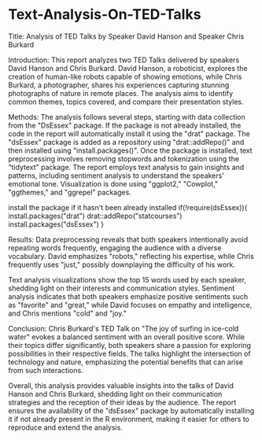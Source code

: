 # Text-Analysis-On-TED-Talks
Title: Analysis of TED Talks by Speaker David Hanson and Speaker Chris Burkard

Introduction:
This report analyzes two TED Talks delivered by speakers David Hanson and Chris Burkard. David Hanson, a roboticist, explores the creation of human-like robots capable of showing emotions, while Chris Burkard, a photographer, shares his experiences capturing stunning photographs of nature in remote places. The analysis aims to identify common themes, topics covered, and compare their presentation styles.

Methods:
The analysis follows several steps, starting with data collection from the "DsEssex" package. If the package is not already installed, the code in the report will automatically install it using the "drat" package. The "dsEssex" package is added as a repository using "drat::addRepo()" and then installed using "install.packages()". Once the package is installed, text preprocessing involves removing stopwords and tokenization using the "tidytext" package. The report employs text analysis to gain insights and patterns, including sentiment analysis to understand the speakers' emotional tone. Visualization is done using "ggplot2," "Cowplot," "ggthemes," and "ggrepel" packages.

install the package if it hasn't been already installed
if(!require(dsEssex)){
  install.packages("drat")
  drat::addRepo("statcourses")
  install.packages("dsEssex")
}

Results:
Data preprocessing reveals that both speakers intentionally avoid repeating words frequently, engaging the audience with a diverse vocabulary. David emphasizes "robots," reflecting his expertise, while Chris frequently uses "just," possibly downplaying the difficulty of his work.

Text analysis visualizations show the top 15 words used by each speaker, shedding light on their interests and communication styles. Sentiment analysis indicates that both speakers emphasize positive sentiments such as "favorite" and "great," while David focuses on empathy and intelligence, and Chris mentions "cold" and "joy."

Conclusion:
Chris Burkard's TED Talk on "The joy of surfing in ice-cold water" evokes a balanced sentiment with an overall positive score. While their topics differ significantly, both speakers share a passion for exploring possibilities in their respective fields. The talks highlight the intersection of technology and nature, emphasizing the potential benefits that can arise from such interactions.

Overall, this analysis provides valuable insights into the talks of David Hanson and Chris Burkard, shedding light on their communication strategies and the reception of their ideas by the audience. The report ensures the availability of the "dsEssex" package by automatically installing it if not already present in the R environment, making it easier for others to reproduce and extend the analysis.

